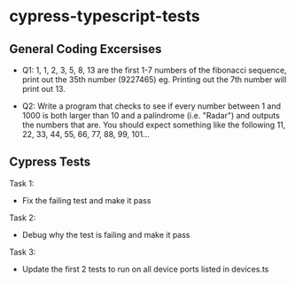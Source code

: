 # cypress-typescript-tests

## General Coding Excersises
- Q1: 1, 1, 2, 3, 5, 8, 13 are the first 1-7 numbers of the fibonacci sequence, print out the 35th number (9227465) eg. Printing out the 7th number will print out 13.

- Q2: Write a program that checks to see if every number between 1 and 1000 is both larger than 10 and a palindrome (i.e. "Radar") and outputs the numbers that are. You should expect something like the following 11, 22, 33, 44, 55, 66, 77, 88, 99, 101...

## Cypress Tests

Task 1:
- Fix the failing test and make it pass

Task 2:
- Debug why the test is failing and make it pass

Task 3:
- Update the first 2 tests to run on all device ports listed in devices.ts
